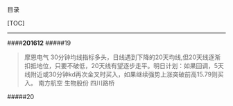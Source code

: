 目录

[TOC]

***

####**201612**
#####19
>摩恩电气 30分钟均线指标多头，日线遇到下降的20天均线,但20天线逐渐扣抵地位，只要不破低，20天线有望逐步走平。明日计划：如果回调，5天线附近或30分钟kd再次金叉时买入，如果继续强势上涨突破前高15.79则买入。
南方航空
生物股份
四川路桥

#####20